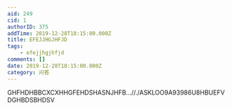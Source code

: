 ```yaml
---
aid: 249
cid: 1
authorID: 375
addTime: 2019-12-28T18:15:00.000Z
title: EFEJJHGJHFJD
tags:
    - efejjhgjhfjd
comments: []
date: 2019-12-28T18:15:00.000Z
category: 问答
---
```


GHFHDHBBCXCXHHGFEHDSHASNJHFB...//./ASKLOO9A93986U8HBUEFVDGHBDSBHDSV
